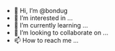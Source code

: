 - 👋 Hi, I’m @bondug
- 👀 I’m interested in ...
- 🌱 I’m currently learning ...
- 💞️ I’m looking to collaborate on ...
- 📫 How to reach me ...

<!---
bondug/bondug is a ✨ special ✨ repository because its `README.md` (this file) appears on your GitHub profile.
You can click the Preview link to take a look at your changes.
--->
